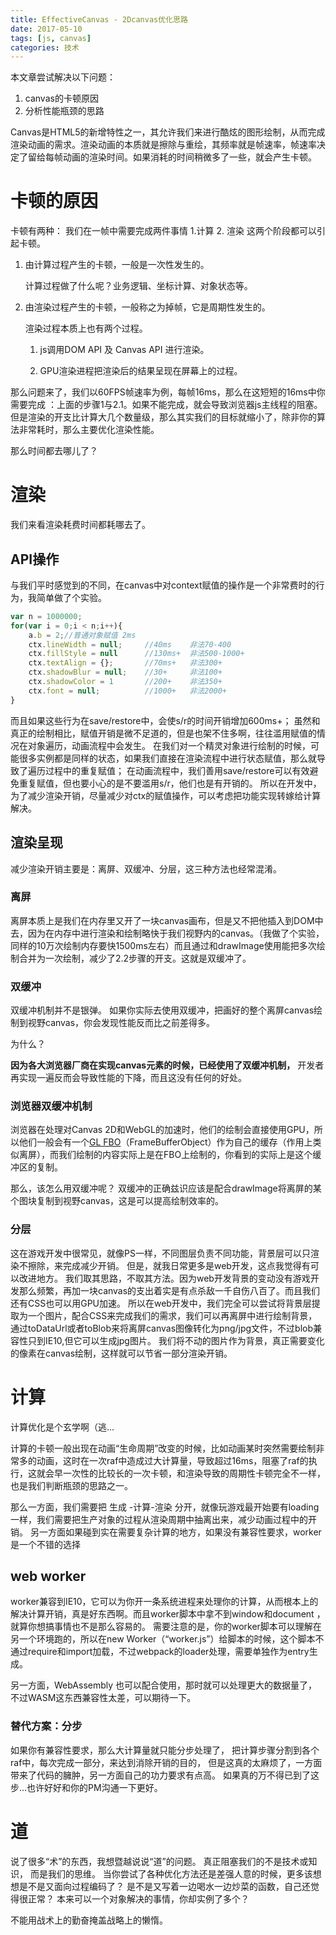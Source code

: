 ```yaml
---
title: EffectiveCanvas - 2Dcanvas优化思路
date: 2017-05-10 
tags: [js, canvas]
categories: 技术
---
```


本文章尝试解决以下问题：
1. canvas的卡顿原因
2. 分析性能瓶颈的思路


Canvas是HTML5的新增特性之一，其允许我们来进行酷炫的图形绘制，从而完成渲染动画的需求。渲染动画的本质就是擦除与重绘，其频率就是帧速率，帧速率决定了留给每帧动画的渲染时间。如果消耗的时间稍微多了一些，就会产生卡顿。

# 卡顿的原因

卡顿有两种：
我们在一帧中需要完成两件事情 1.计算 2. 渲染
这两个阶段都可以引起卡顿。

1. 由计算过程产生的卡顿，一般是一次性发生的。

	计算过程做了什么呢？业务逻辑、坐标计算、对象状态等。

2. 由渲染过程产生的卡顿，一般称之为掉帧，它是周期性发生的。

	渲染过程本质上也有两个过程。

	1. js调用DOM API 及 Canvas API 进行渲染。

	2.  GPU渲染进程把渲染后的结果呈现在屏幕上的过程。

那么问题来了，我们以60FPS帧速率为例，每帧16ms，那么在这短短的16ms中你需要完成 ：上面的步骤1与2.1。如果不能完成，就会导致浏览器js主线程的阻塞。
但是渲染的开支比计算大几个数量级，那么其实我们的目标就缩小了，除非你的算法非常耗时，那么主要优化渲染性能。

那么时间都去哪儿了？

# 渲染
我们来看渲染耗费时间都耗哪去了。

## API操作
与我们平时感觉到的不同，在canvas中对context赋值的操作是一个非常费时的行为，我简单做了个实验。
```javascript
var n = 1000000;
for(var i = 0;i < n;i++){
    a.b = 2;//普通对象赋值 2ms
    ctx.lineWidth = null;     //40ms    非法70-400
    ctx.fillStyle = null      //130ms+  非法500-1000+
    ctx.textAlign = {};       //70ms+   非法300+
    ctx.shadowBlur = null;    //30+     非法100+
    ctx.shadowColor = 1       //200+    非法350+
    ctx.font = null;          //1000+   非法2000+
}
```
而且如果这些行为在save/restore中，会使s/r的时间开销增加600ms+；
虽然和真正的绘制相比，赋值开销是微不足道的，但是也架不住多啊，往往滥用赋值的情况在对象遍历，动画流程中会发生。
在我们对一个精灵对象进行绘制的时候，可能很多实例都是同样的状态，如果我们直接在渲染流程中进行状态赋值，那么就导致了遍历过程中的重复赋值；
在动画流程中，我们善用save/restore可以有效避免重复赋值，但也要小心的是不要滥用s/r，他们也是有开销的。
所以在开发中，为了减少渲染开销，尽量减少对ctx的赋值操作，可以考虑把功能实现转嫁给计算解决。

## 渲染呈现
减少渲染开销主要是：离屏、双缓冲、分层，这三种方法也经常混淆。

### 离屏
离屏本质上是我们在内存里又开了一块canvas画布，但是又不把他插入到DOM中去，因为在内存中进行渲染和绘制略快于我们视野内的canvas。（我做了个实验，同样的10万次绘制内存要快1500ms左右）而且通过和drawImage使用能把多次绘制合并为一次绘制，减少了2.2步骤的开支。这就是双缓冲了。

### 双缓冲
双缓冲机制并不是银弹。
如果你实际去使用双缓冲，把画好的整个离屏canvas绘制到视野canvas，你会发现性能反而比之前差得多。

为什么？

**因为各大浏览器厂商在实现canvas元素的时候，已经使用了双缓冲机制，** 开发者再实现一遍反而会导致性能的下降，而且这没有任何的好处。

### 浏览器双缓冲机制
浏览器在处理对Canvas 2D和WebGL的加速时，他们的绘制会直接使用GPU，所以他们一般会有一个[GL FBO][1]（FrameBufferObject）作为自己的缓存（作用上类似离屏），而我们绘制的内容实际上是在FBO上绘制的，你看到的实际上是这个缓冲区的复制。

那么，该怎么用双缓冲呢？
双缓冲的正确兹识应该是配合drawImage将离屏的某个图块复制到视野canvas，这是可以提高绘制效率的。

### 分层
这在游戏开发中很常见，就像PS一样，不同图层负责不同功能，背景层可以只渲染不擦除，来完成减少开销。
但是，就我日常更多是web开发，这点我觉得有可以改进地方。
我们取其思路，不取其方法。因为web开发背景的变动没有游戏开发那么频繁，再加一块canvas的支出着实是有点杀敌一千自伤八百了。而且我们还有CSS也可以用GPU加速。
所以在web开发中，我们完全可以尝试将背景层提取为一个图片，配合CSS来完成我们的需求，我们可以再离屏中进行绘制背景，通过toDataUrl或者toBlob来将离屏canvas图像转化为png/jpg文件，不过blob兼容性只到IE10,但它可以生成jpg图片。
我们将不动的图片作为背景，真正需要变化的像素在canvas绘制，这样就可以节省一部分渲染开销。

# 计算
计算优化是个玄学啊（逃...

计算的卡顿一般出现在动画“生命周期”改变的时候，比如动画某时突然需要绘制非常多的动画，这时在一次raf中造成过大计算量，导致超过16ms，阻塞了raf的执行，这就会早一次性的比较长的一次卡顿，和渲染导致的周期性卡顿完全不一样，也是我们判断瓶颈的思路之一。

那么一方面，我们需要把 生成 -计算-渲染 分开，就像玩游戏最开始要有loading一样，我们需要把生产对象的过程从渲染周期中抽离出来，减少动画过程中的开销。
另一方面如果碰到实在需要复杂计算的地方，如果没有兼容性要求，worker是一个不错的选择

## web worker
worker兼容到IE10，它可以为你开一条系统进程来处理你的计算，从而根本上的解决计算开销，真是好东西啊。而且worker脚本中拿不到window和document ，就算你想搞事情也不是那么容易的。
需要注意的是，你的worker脚本可以理解在另一个环境跑的，所以在new Worker（“worker.js”）给脚本的时候，这个脚本不通过require和import加载，不过webpack的loader处理，需要单独作为entry生成。

另一方面，WebAssembly 也可以配合使用，那时就可以处理更大的数据量了，不过WASM这东西兼容性太差，可以期待一下。
### 替代方案：分步
如果你有兼容性要求，那么大计算量就只能分步处理了， 
把计算步骤分割到各个raf中，每次完成一部分，来达到消除开销的目的，
但是这真的太麻烦了，一方面带来了代码的臃肿，另一方面自己的功力要求有点高。
如果真的万不得已到了这步...也许好好和你的PM沟通一下更好。

# 道
说了很多“术”的东西，我想暨越说说“道”的问题。
真正阻塞我们的不是技术或知识， 而是我们的思维。
当你尝试了各种优化方法还是差强人意的时候，更多该想想是不是又面向过程编码了？
是不是又写着一边喝水一边炒菜的函数，自己还觉得很正常？
本来可以一个对象解决的事情，你却实例了多个？

不能用战术上的勤奋掩盖战略上的懒惰。



  [1]: http://www.songho.ca/opengl/gl_fbo.html
